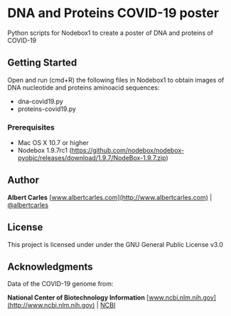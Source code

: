 # DNA and Proteins COVID-19 poster

Python scripts for Nodebox1 to create a poster of DNA and proteins of COVID-19 

## Getting Started

Open and run (cmd+R) the following files in Nodebox1 to obtain images of DNA nucleotide and proteins aminoacid sequences:

- dna-covid19.py
- proteins-covid19.py

### Prerequisites

- Mac OS X 10.7 or higher
- Nodebox 1.9.7rc1 (https://github.com/nodebox/nodebox-pyobjc/releases/download/1.9.7/NodeBox-1.9.7.zip)

## Author

**Albert Carles**
[www.albertcarles.com](http://www.albertcarles.com) | [@albertcarles](https://twitter.com/albertcarles)

## License

This project is licensed under under the GNU General Public License v3.0

## Acknowledgments

Data of the COVID-19 genome from:

**National Center of Biotechnology Information**
[www.ncbi.nlm.nih.gov](http://www.ncbi.nlm.nih.gov) | [NCBI](https://twitter.com/NCBI)

